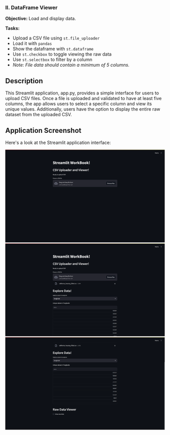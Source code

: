 ### II. DataFrame Viewer

**Objective:** Load and display data.

**Tasks:**

* Upload a CSV file using `st.file_uploader`
* Load it with `pandas`
* Show the dataframe with `st.dataframe`
* Use `st.checkbox` to toggle viewing the raw data
* Use `st.selectbox` to filter by a column
* *Note: File data should contain a minimum of 5 columns.*

## Description

This Streamlit application, app.py, provides a simple interface for users to upload CSV files. Once a file is uploaded and validated to have at least five columns, the app allows users to select a specific column and view its unique values. Additionally, users have the option to display the entire raw dataset from the uploaded CSV.

## Application Screenshot

Here's a look at the Streamlit application interface:

![Streamlit Application Screenshot](./screenshot/Screenshot-2025-05-06-at-22-11-58-Streamlit.png)
![Streamlit Application Screenshot](./screenshot/Screenshot-2025-05-06-at-22-15-54-Streamlit.png)
![Streamlit Application Screenshot](./screenshot/Screenshot-2025-05-06-at-22-16-03-Streamlit.png)